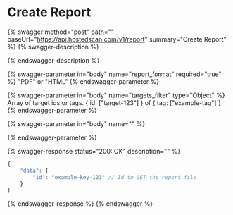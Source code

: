 # Create Report



{% swagger method="post" path="" baseUrl="https://api.hostedscan.com/v1/report" summary="Create Report" %}
{% swagger-description %}

{% endswagger-description %}

{% swagger-parameter in="body" name="report_format" required="true" %}
"PDF" or "HTML"
{% endswagger-parameter %}

{% swagger-parameter in="body" name="targets_filter" type="Object" %}
Array of target ids or tags. { id: ["target-123"] } of { tag: ["example-tag"] }
{% endswagger-parameter %}

{% swagger-parameter in="body" name="" %}

{% endswagger-parameter %}

{% swagger-response status="200: OK" description="" %}
```javascript
{
    "data": {
        "id": "example-key-123" // Id to GET the report file
    }
}
```
{% endswagger-response %}
{% endswagger %}
